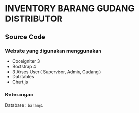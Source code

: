 # INVENTORY BARANG GUDANG DISTRIBUTOR <br/>
## Source Code<br/>

### Website yang digunakan menggunakan
- Codeigniter 3
- Bootstrap 4
- 3 Akses User ( Supervisor, Admin, Gudang )
- Datatables
- Chart.js

### Keterangan <br/>
Database : <code>barang1</code><br/>
<br/>
